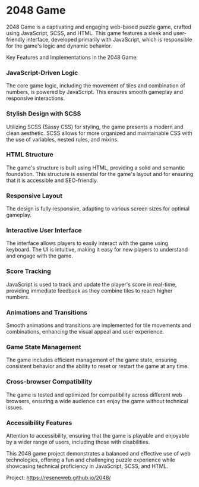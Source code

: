 # 2048 Game

2048 Game is a captivating and engaging web-based puzzle game, crafted using JavaScript, SCSS, and HTML. This game features a sleek and user-friendly interface, developed primarily with JavaScript, which is responsible for the game's logic and dynamic behavior.

Key Features and Implementations in the 2048 Game:

### JavaScript-Driven Logic

The core game logic, including the movement of tiles and combination of numbers, is powered by JavaScript. This ensures smooth gameplay and responsive interactions.

### Stylish Design with SCSS

Utilizing SCSS (Sassy CSS) for styling, the game presents a modern and clean aesthetic. SCSS allows for more organized and maintainable CSS with the use of variables, nested rules, and mixins.

### HTML Structure

The game's structure is built using HTML, providing a solid and semantic foundation. This structure is essential for the game's layout and for ensuring that it is accessible and SEO-friendly.

### Responsive Layout

The design is fully responsive, adapting to various screen sizes for optimal gameplay.

### Interactive User Interface

The interface allows players to easily interact with the game using keyboard. The UI is intuitive, making it easy for new players to understand and engage with the game.

### Score Tracking

JavaScript is used to track and update the player's score in real-time, providing immediate feedback as they combine tiles to reach higher numbers.

### Animations and Transitions

Smooth animations and transitions are implemented for tile movements and combinations, enhancing the visual appeal and user experience.

### Game State Management

The game includes efficient management of the game state, ensuring consistent behavior and the ability to reset or restart the game at any time.

### Cross-browser Compatibility

The game is tested and optimized for compatibility across different web browsers, ensuring a wide audience can enjoy the game without technical issues.

### Accessibility Features

Attention to accessibility, ensuring that the game is playable and enjoyable by a wider range of users, including those with disabilities.


This 2048 game project demonstrates a balanced and effective use of web technologies, offering a fun and challenging puzzle experience while showcasing technical proficiency in JavaScript, SCSS, and HTML.

Project: https://reseneweb.github.io/2048/


